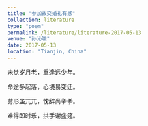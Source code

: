 ```yaml
---
title: "参加故交婚礼有感"
collection: literature
type: "poem"
permalink: /literature/literature-2017-05-13
venue: "孙沁璇"
date: 2017-05-13
location: "Tianjin, China"
---
```



未觉岁月老，重逢远少年。

命途多起落，心境易变迁。

劳形虽兀兀，忱辞尚拳拳。

难得即时乐，拱手谢盛筵。